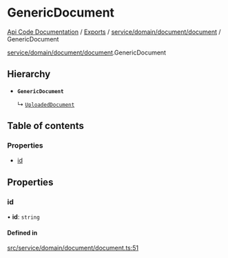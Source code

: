 # GenericDocument
 
[Api Code Documentation](../README.md) / [Exports](../modules.md) / [service/domain/document/document](../modules/service_domain_document_document.md) / GenericDocument

[service/domain/document/document](../modules/service_domain_document_document.md).GenericDocument

## Hierarchy

- **`GenericDocument`**

  ↳ [`UploadedDocument`](service_domain_document_document.UploadedDocument.md)

## Table of contents

### Properties

- [id](service_domain_document_document.GenericDocument.md#id)

## Properties

### id

• **id**: `string`

#### Defined in

[src/service/domain/document/document.ts:51](https://github.com/openkfw/TruBudget/blob/f6ee764/api/src/service/domain/document/document.ts#L51)
